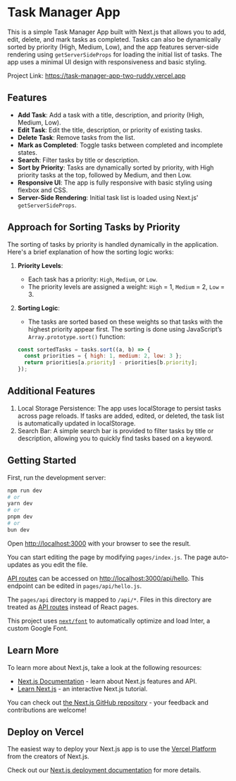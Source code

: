 # Task Manager App

This is a simple Task Manager App built with Next.js that allows you to add, edit, delete, and mark tasks as completed. Tasks can also be dynamically sorted by priority (High, Medium, Low), and the app features server-side rendering using `getServerSideProps` for loading the initial list of tasks. The app uses a minimal UI design with responsiveness and basic styling.

Project Link: https://task-manager-app-two-ruddy.vercel.app

## Features

- **Add Task**: Add a task with a title, description, and priority (High, Medium, Low).
- **Edit Task**: Edit the title, description, or priority of existing tasks.
- **Delete Task**: Remove tasks from the list.
- **Mark as Completed**: Toggle tasks between completed and incomplete states.
- **Search**: Filter tasks by title or description.
- **Sort by Priority**: Tasks are dynamically sorted by priority, with High priority tasks at the top, followed by Medium, and then Low.
- **Responsive UI**: The app is fully responsive with basic styling using flexbox and CSS.
- **Server-Side Rendering**: Initial task list is loaded using Next.js' `getServerSideProps`.

## Approach for Sorting Tasks by Priority

The sorting of tasks by priority is handled dynamically in the application. Here's a brief explanation of how the sorting logic works:

1. **Priority Levels**:
   - Each task has a priority: `High`, `Medium`, or `Low`.
   - The priority levels are assigned a weight: `High` = 1, `Medium` = 2, `Low` = 3.

2. **Sorting Logic**:
   - The tasks are sorted based on these weights so that tasks with the highest priority appear first. The sorting is done using JavaScript’s `Array.prototype.sort()` function:
   ```javascript
   const sortedTasks = tasks.sort((a, b) => {
     const priorities = { high: 1, medium: 2, low: 3 };
     return priorities[a.priority] - priorities[b.priority];
   });
## Additional Features
1. Local Storage Persistence: The app uses localStorage to persist tasks across page reloads. If tasks are added, edited, or deleted, the task list is automatically updated in localStorage.
2. Search Bar: A simple search bar is provided to filter tasks by title or description, allowing you to quickly find tasks based on a keyword.

## Getting Started

First, run the development server:

```bash
npm run dev
# or
yarn dev
# or
pnpm dev
# or
bun dev
```

Open [http://localhost:3000](http://localhost:3000) with your browser to see the result.

You can start editing the page by modifying `pages/index.js`. The page auto-updates as you edit the file.

[API routes](https://nextjs.org/docs/api-routes/introduction) can be accessed on [http://localhost:3000/api/hello](http://localhost:3000/api/hello). This endpoint can be edited in `pages/api/hello.js`.

The `pages/api` directory is mapped to `/api/*`. Files in this directory are treated as [API routes](https://nextjs.org/docs/api-routes/introduction) instead of React pages.

This project uses [`next/font`](https://nextjs.org/docs/basic-features/font-optimization) to automatically optimize and load Inter, a custom Google Font.

## Learn More

To learn more about Next.js, take a look at the following resources:

- [Next.js Documentation](https://nextjs.org/docs) - learn about Next.js features and API.
- [Learn Next.js](https://nextjs.org/learn) - an interactive Next.js tutorial.

You can check out [the Next.js GitHub repository](https://github.com/vercel/next.js/) - your feedback and contributions are welcome!

## Deploy on Vercel

The easiest way to deploy your Next.js app is to use the [Vercel Platform](https://vercel.com/new?utm_medium=default-template&filter=next.js&utm_source=create-next-app&utm_campaign=create-next-app-readme) from the creators of Next.js.

Check out our [Next.js deployment documentation](https://nextjs.org/docs/deployment) for more details.
